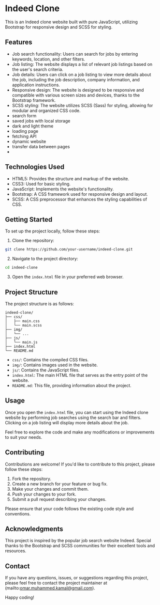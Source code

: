 # Indeed Clone

This is an Indeed clone website built with pure JavaScript, utilizing Bootstrap for responsive design and SCSS for styling.

## Features

- Job search functionality: Users can search for jobs by entering keywords, location, and other filters.
- Job listing: The website displays a list of relevant job listings based on the user's search criteria.
- Job details: Users can click on a job listing to view more details about the job, including the job description, company information, and application instructions.
- Responsive design: The website is designed to be responsive and compatible with various screen sizes and devices, thanks to the Bootstrap framework.
- SCSS styling: The website utilizes SCSS (Sass) for styling, allowing for modular and organized CSS code.
- search form
- saved jobs with local storage
- dark and light theme
- loading page
- fetching API
- dynamic website
- transfer data between pages
-  

## Technologies Used

- HTML5: Provides the structure and markup of the website.
- CSS3: Used for basic styling.
- JavaScript: Implements the website's functionality.
- Bootstrap: A CSS framework used for responsive design and layout.
- SCSS: A CSS preprocessor that enhances the styling capabilities of CSS.

## Getting Started

To set up the project locally, follow these steps:

1. Clone the repository:

```bash
git clone https://github.com/your-username/indeed-clone.git
```

2. Navigate to the project directory:

```bash
cd indeed-clone
```

3. Open the `index.html` file in your preferred web browser.

## Project Structure

The project structure is as follows:

```
indeed-clone/
├── css/
│   ├── main.css
│   └── main.scss
├── img/
│   └── ...
├── js/
│   └── main.js
├── index.html
└── README.md
```

- `css/`: Contains the compiled CSS files.
- `img/`: Contains images used in the website.
- `js/`: Contains the JavaScript files.
- `index.html`: The main HTML file that serves as the entry point of the website.
- `README.md`: This file, providing information about the project.

## Usage

Once you open the `index.html` file, you can start using the Indeed clone website by performing job searches using the search bar and filters. Clicking on a job listing will display more details about the job.

Feel free to explore the code and make any modifications or improvements to suit your needs.

## Contributing

Contributions are welcome! If you'd like to contribute to this project, please follow these steps:

1. Fork the repository.
1. Create a new branch for your feature or bug fix.
1. Make your changes and commit them.
1. Push your changes to your fork.
1. Submit a pull request describing your changes.

Please ensure that your code follows the existing code style and conventions.

## Acknowledgments

This project is inspired by the popular job search website Indeed. Special thanks to the Bootstrap and SCSS communities for their excellent tools and resources.

## Contact

If you have any questions, issues, or suggestions regarding this project, please feel free to contact the project maintainer at (mailto:omar.muhammed.kamal@gmail.com).

Happy coding!


